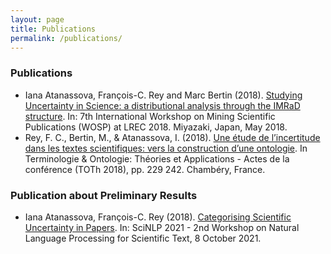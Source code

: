 ```yaml
---
layout: page
title: Publications
permalink: /publications/
---
```


### Publications

- Iana Atanassova, François-C. Rey and Marc Bertin (2018). [Studying Uncertainty in Science: a distributional analysis through the IMRaD structure](https://www.semanticscholar.org/paper/Studying-Uncertainty-in-Science%3A-a-distributional-Atanassova-Rey/d5fc2fade388c98ec723108442165f0b1fdb401d). In: 7th International Workshop on Mining Scientific Publications (WOSP) at LREC 2018. Miyazaki, Japan, May 2018.
- Rey, F. C., Bertin, M., & Atanassova, I. (2018). [Une étude de l’incertitude dans les textes scientifiques: vers la construction d’une ontologie](http://ontologia.fr/TOTh/Conference/TOTh2018/TOTh_2018.pdf). In Terminologie & Ontologie: Théories et Applications - Actes de la conférence (TOTh 2018), pp. 229 242. Chambéry, France.

### Publication about Preliminary Results

- Iana Atanassova, François-C. Rey (2018). [Categorising Scientific Uncertainty in Papers](https://hal.archives-ouvertes.fr/hal-03476393/document). In: SciNLP 2021 - 2nd Workshop on Natural Language Processing for Scientific Text, 8 October 2021.
